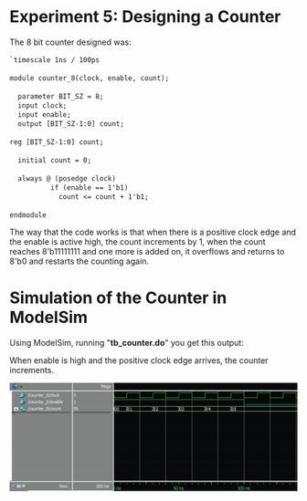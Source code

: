 # Experiment 5: Designing a Counter

The 8 bit counter designed was:

    `timescale 1ns / 100ps

    module counter_8(clock, enable, count);
	
	  parameter BIT_SZ = 8;
	  input clock;
	  input enable;
	  output [BIT_SZ-1:0] count;
	
  	reg [BIT_SZ-1:0] count;
	
	  initial count = 0;
	
	  always @ (posedge clock)
		      if (enable == 1'b1)
			    count <= count + 1'b1;
			
    endmodule
    
The way that the code works is that when there is a positive clock edge and the enable is active high, the count increments by 1, when the count reaches 8'b11111111 and one more is added on, it overflows and returns to 8'b0 and restarts the counting again.

# Simulation of the Counter in ModelSim

Using ModelSim, running "**tb_counter.do**" you get this output:

When enable is high and the positive clock edge arrives, the counter increments.

![ModelSim](https://github.com/GPadley/VERILOG-Lab/blob/master/Part-2/Ex5/Counter.png)
